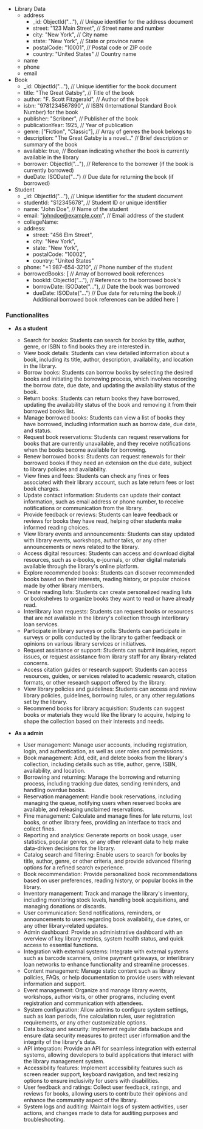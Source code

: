 - Library Data
    - address
        - _id: ObjectId("..."), // Unique identifier for the address document
        - street: "123 Main Street", // Street name and number
        - city: "New York", // City name
        - state: "New York", // State or province name
        - postalCode: "10001", // Postal code or ZIP code
        - country: "United States" // Country name
    - name
    - phone
    - email
- Book
    - _id: ObjectId("..."), // Unique identifier for the book document
    - title: "The Great Gatsby", // Title of the book
    - author: "F. Scott Fitzgerald", // Author of the book
    - isbn: "9781234567890", // ISBN (International Standard Book Number) for the book
    - publisher: "Scribner", // Publisher of the book
    - publicationYear: 1925, // Year of publication
    - genre: ["Fiction", "Classic"], // Array of genres the book belongs to
    - description: "The Great Gatsby is a novel..." // Brief description or summary of the book
    - available: true, // Boolean indicating whether the book is currently available in the library
    - borrower: ObjectId("..."), // Reference to the borrower (if the book is currently borrowed)
    - dueDate: ISODate("...") // Due date for returning the book (if borrowed)
- Student
    - _id: ObjectId("..."), // Unique identifier for the student document
    - studentId: "S12345678", // Student ID or unique identifier
    - name: "John Doe", // Name of the student
    - email: "johndoe@example.com", // Email address of the student
    - collegeName: 
    - address:
        - street: "456 Elm Street",
        - city: "New York",
        - state: "New York",
        - postalCode: "10002",
        - country: "United States"
    - phone: "+1 987-654-3210", // Phone number of the student
    - borrowedBooks: [ // Array of borrowed book references
        - bookId: ObjectId("..."), // Reference to the borrowed book's
        - borrowDate: ISODate("..."), // Date the book was borrowed
        - dueDate: ISODate("...") // Due date for returning the book
    // Additional borrowed book references can be added here
    ]


### Functionalites
- **As a student**
    - Search for books: Students can search for books by title, author, genre, or ISBN to find books they are interested in.
    - View book details: Students can view detailed information about a book, including its title, author, description, availability, and location in the library.
    - Borrow books: Students can borrow books by selecting the desired books and initiating the borrowing process, which involves recording the borrow date, due date, and updating the availability status of the book.
    - Return books: Students can return books they have borrowed, updating the availability status of the book and removing it from their borrowed books list.
    - Manage borrowed books: Students can view a list of books they have borrowed, including information such as borrow date, due date, and status.
    - Request book reservations: Students can request reservations for books that are currently unavailable, and they receive notifications when the books become available for borrowing.
    - Renew borrowed books: Students can request renewals for their borrowed books if they need an extension on the due date, subject to library policies and availability.
    - View fines and fees: Students can check any fines or fees associated with their library account, such as late return fees or lost book charges.
    - Update contact information: Students can update their contact information, such as email address or phone number, to receive notifications or communication from the library.
    - Provide feedback or reviews: Students can leave feedback or reviews for books they have read, helping other students make informed reading choices.
    - View library events and announcements: Students can stay updated with library events, workshops, author talks, or any other announcements or news related to the library.
    - Access digital resources: Students can access and download digital resources, such as e-books, e-journals, or other digital materials available through the library's online platform.
    - Explore recommended books: Students can discover recommended books based on their interests, reading history, or popular choices made by other library members.
    - Create reading lists: Students can create personalized reading lists or bookshelves to organize books they want to read or have already read.
    - Interlibrary loan requests: Students can request books or resources that are not available in the library's collection through interlibrary loan services.
    - Participate in library surveys or polls: Students can participate in surveys or polls conducted by the library to gather feedback or opinions on various library services or initiatives.
    - Request assistance or support: Students can submit inquiries, report issues, or request assistance from library staff for any library-related concerns.
    - Access citation guides or research support: Students can access resources, guides, or services related to academic research, citation formats, or other research support offered by the library.
    - View library policies and guidelines: Students can access and review library policies, guidelines, borrowing rules, or any other regulations set by the library.
    - Recommend books for library acquisition: Students can suggest books or materials they would like the library to acquire, helping to shape the collection based on their interests and needs.

- **As a admin**
    - User management: Manage user accounts, including registration, login, and authentication, as well as user roles and permissions.
    - Book management: Add, edit, and delete books from the library's collection, including details such as title, author, genre, ISBN, availability, and location.
    - Borrowing and returning: Manage the borrowing and returning process, including tracking due dates, sending reminders, and handling overdue books.
    - Reservation management: Handle book reservations, including managing the queue, notifying users when reserved books are available, and releasing unclaimed reservations.
    - Fine management: Calculate and manage fines for late returns, lost books, or other library fees, providing an interface to track and collect fines.
    - Reporting and analytics: Generate reports on book usage, user statistics, popular genres, or any other relevant data to help make data-driven decisions for the library.
    - Catalog search and filtering: Enable users to search for books by title, author, genre, or other criteria, and provide advanced filtering options for a refined search experience.
    - Book recommendation: Provide personalized book recommendations based on user preferences, reading history, or popular books in the library.
    - Inventory management: Track and manage the library's inventory, including monitoring stock levels, handling book acquisitions, and managing donations or discards.
    - User communication: Send notifications, reminders, or announcements to users regarding book availability, due dates, or any other library-related updates.
    - Admin dashboard: Provide an administrative dashboard with an overview of key library metrics, system health status, and quick access to essential functions.
    - Integration with external systems: Integrate with external systems such as barcode scanners, online payment gateways, or interlibrary loan networks to enhance functionality and streamline processes.
    - Content management: Manage static content such as library policies, FAQs, or help documentation to provide users with relevant information and support.
    - Event management: Organize and manage library events, workshops, author visits, or other programs, including event registration and communication with attendees.
    - System configuration: Allow admins to configure system settings, such as loan periods, fine calculation rules, user registration requirements, or any other customizable options.
    - Data backup and security: Implement regular data backups and ensure data security measures to protect user information and the integrity of the library's data.
    - API integration: Provide an API for seamless integration with external systems, allowing developers to build applications that interact with the library management system.
    - Accessibility features: Implement accessibility features such as screen reader support, keyboard navigation, and text resizing options to ensure inclusivity for users with disabilities.
    - User feedback and ratings: Collect user feedback, ratings, and reviews for books, allowing users to contribute their opinions and enhance the community aspect of the library.
    - System logs and auditing: Maintain logs of system activities, user actions, and changes made to data for auditing purposes and troubleshooting.